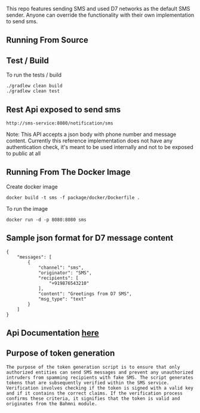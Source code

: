 This repo features sending SMS and used D7 networks as the default SMS sender. Anyone can override the functionality with their own implementation to send sms.

## Running From Source

## Test / Build

To run the tests / build <br />
```
./gradlew clean build
./gradlew clean test
```

## Rest Api exposed to send sms

```
http://sms-service:8080/notification/sms
```
Note: This API accepts a json body with phone number and message content. Currently this reference implementation does not have any authentication check, it's meant to be used internally and not to be exposed to public at all

## Running From The Docker Image

Create docker image

```
docker build -t sms -f package/docker/Dockerfile . 
```

To run the image

```
docker run -d -p 8080:8080 sms
```

## Sample json format for D7 message content <br />
```
{
    "messages": [
        {
            "channel": "sms",
            "originator": "SMS",
            "recipients": [
                "+919876543210"
            ],
            "content": "Greetings from D7 SMS",
            "msg_type": "text"
        }
    ]
}
```
## Api Documentation [here](https://editor.swagger.io/?url=https://raw.githubusercontent.com/Bahmni/sms-service/BAH-3330/src/main/resources/openapi.yaml)
## Purpose of token generation
```
The purpose of the token generation script is to ensure that only authorized entities can send SMS messages and prevent any unauthorized intruders from spamming recipients with fake SMS. The script generates tokens that are subsequently verified within the SMS service.
Verification involves checking if the token is signed with a valid key and if it contains the correct claims. If the verification process confirms these criteria, it signifies that the token is valid and originates from the Bahmni module.
```
